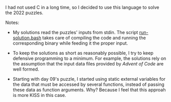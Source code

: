 I had not used C in a long time, so I decided to use this language to solve the
2022 puzzles.

Notes:

* My solutions read the puzzles' inputs from stdin. The script
  [run-solution.bash](https://github.com/airqualityart/solving-aoc-puzzles/blob/main/year-2022/run-solution.bash)
  takes care of compiling the code and running the corresponding binary while
  feeding it the proper input.

* To keep the solutions as short as reasonably possible, I try to keep
  defensive programming to a minimum. For example, the solutions rely on the
  assumption that the input data files provided by _Advent of Code_ are well
  formed.

* Starting with day 09's puzzle, I started using static external variables for
  the data that must be accessed by several functions, instead of passing these
  data as function arguments. Why? Because I feel that this approah is more
  KISS in this case.
